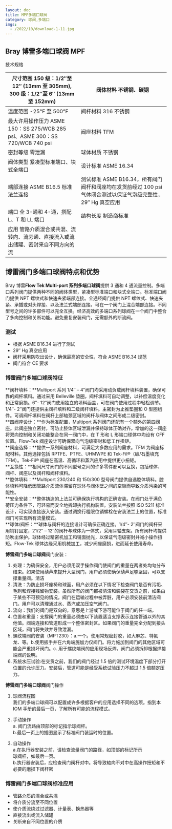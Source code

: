 ```yaml
---
layout: doc
title: MPF多端口球阀
category: 球阀,多端口
imgs:
  - /2022/10/download-1-11.jpg
---
```


## Bray 博雷多端口球阀 MPF

技术规格

| 尺寸范围 150 级：1/2″至 12″ (13mm 至 305mm), 300 级：1/2″至 6″ (13mm 至 152mm)    | 阀体材料 不锈钢、碳钢                                                                                          |
| --------------------------------------------------------------------------------- | -------------------------------------------------------------------------------------------------------------- |
| 温度范围 \-25°F 至 500°F                                                          | 阀杆材料 316 不锈钢                                                                                            |
| 最大许用操作压力 ASME 150：SS 275/WCB 285 psi、ASME 300：SS 720/WCB 740 psi       | 阀座材料 TFM                                                                                                   |
| 密封等级 零泄漏                                                                   | 球体材质 不锈钢                                                                                                |
| 阀体类型 紧凑型标准端口、块式全端口                                               | 设计标准 ASME 16.34                                                                                            |
| 端部连接 ASME B16.5 标准法兰连接                                                  | 测试标准 ASME B16.34，所有阀门阀杆和阀座均在发货前经过 100 psi 气体闭合测试以保证气泡级完整性，29″ Hg 真空应用 |
| 端口 全 3-通和 4-通，搭配 L、T 和 LL 端口                                         | 结构长度 制造商标准                                                                                            |
| 应用 管路介质混合或共混、流转向、流旁通、直接流入或流出储罐、密封来自不同方向的流 |                                                                                                                |

## 博雷阀门多端口球阀特点和优势

Bray 博雷**Flow Tek Multi-port 系列多端口球阀**提供 3 通和 4 通流量控制。多端口系列阀门提供两种不同的阀体类型，紧凑型标准端口和块式全端口。标准端口阀门提供 NPT 螺纹式和快速夹紧端部连接。全通经阀门提供 NPT 螺纹式、快速夹紧、承插或对头焊接、以及法兰式端部连接。可在一个阀门上混合端部连接。不同型号之间的许多部件可以完全互换。经济高效的多端口系列球阀在一个阀门中整合了多向控制和关断功能。避免重复安装阀门，无需额外的断流阀。

### 测试

- 根据 ASME B16.34 进行了测试
- 29″ Hg 真空应用
- 阀杆采用防吹出设计，确保最高的安全性，符合 ASME B16.34 规范
- 阀门符合 CE 要求

### 博雷阀门多端口球阀特征

**阀杆填料：**Multiport 系列 1/4″ – 4″阀门均采用动负载阀杆填料装置，确保可靠的阀杆填料。通过采用 Belleville 垫圈，阀杆填料可自动调整，以补偿温度变化和正常磨损。6″- 12″阀门使用独立的填料函盖，可在阀门使用过程中轻松调节。1/4″- 2″阀门还提供主阀杆填料和二级阀杆填料。主密封为止推垫圈和 O 型圈组件。可调阀杆填料在阀杆上部轴颈区域的阀杆与阀体之间形成二级密封。  
**四阀座设计：**作为标准配置，Multiport 系列阀门还配有一个额外的第四阀座。此阀座独立密封，可防止腔体区域泄漏并保持球体正确对齐。增加的这一阀座将双向控制和关闭功能整合在同一阀门中，在 T 形和 L 形端口球体中均设有 OFF 位置。Flow-Tek 阀座设计可确保双向气泡级密封和低工作扭矩。  
**阀座选择：**提供一系列阀座材料，可满足大多数应用的需求。TFM 为阀座标配材料。其他选择包括 RPTFE、PTFE、UHMWPE 和 Tek-Fil®（碳/石墨填充 TFM）。Tek-Fil® 阀座在高温、高循环和蒸汽应用中提供更小扭矩。  
**互换性：**相同尺寸阀门的不同型号之间的许多零件都可以互换，包括球体、阀杆、阀座以及阀杆和阀杆填料。  
**腔体填料：**Multiport 230/240 和 150/300 型号阀门提供自选腔体填料。腔体填料可降低因管路介质流体滞留在球体与阀体壁之间的空隙而导致介质污染的可能性。  
**安全安装：**整体铸造的上法兰可确保执行机构的正确安装。在阀门处于满负荷压力条件下，可轻易而安全地拆卸执行机构装置。安装法兰按照 ISO 5211 标准设计，可实现直接嵌入安装。通过调换行程限位销螺栓在安装法兰上的位置，标准阀门可实现所有流量模式。  
**球体/阀杆：**球体与阀杆的连接设计可确保正确连接。1/4″- 2″阀门的阀杆采用销钉固定，21/2″ – 12″的阀杆与球体为一体式，采用耳轴支架。所有阀杆均提供防吹出保护。球体经过精密机加工和镜面抛光，以保证气泡级密封并减小操作扭矩。Flow-Tek 球体边缘采用机械加工，减少阀座磨损，进而延长使用寿命。

**博雷阀门多端口球阀**阀门安装：

1.  处理：为确保安全，用户必须用双手操作阀门使阀门的重量在两者处均匀分布结束。如果使用葫芦来提升大型阀门，用户必须使确保葫芦足够坚固，可以支撑重量阀。清洁
2.  清洗：为防止损坏座椅和球面，用户必须在以下情况下检查阀门是否有污垢、毛刺和焊接残留物安装。虽然所有的阀门都被清洁和装袋在交货之前，如果由于某些不可预见的情况，阀门在运输过程中被弄脏，用户必须安装前清洁阀门。用户可以清理通过水、蒸汽或加压空气阀门。
3.  流向：我们的阀门是双向的，意思是上游或下游可能位于阀门的任一端。
4.  位置和重量：支撑阀门的重量必须由以下装置适当支撑表示连接管道以外的其他值。阀端连接和管道形成一个整体密封区。如果阀门的重量完全分配到接头区域，阀门将失效并导致泄漏。
5.  螺纹端阀的安装（MPT230）：a.一个。使用常规密封胶，如大麻芯、特氟龙、等。b.使用扳手并在六角端施加力仅阀门。将力施加到阀门的其他区域可能会严重损坏阀门。c. 用于螺纹端阀的应用现场反焊，阀门必须拆卸根据焊接端阀的说明。
6.  系统水压试验:在交货之前，我们的阀门经过 1.5 倍的测试环境温度下部分打开位置的允许压力。安装后，管道可能是经受系统试验压力不超过 1.5 倍额定压力。

**博雷阀门多端口球阀**阀门操作

1.  球阀流程图  
    我们的多端口球阀可以配置成许多根据客户的应用选择不同的选项。指到本 IOM 手册的最后一页，了解所有可能的流程模式。
2.  手动操作  
    a. 阀门流路由顶部的标记指示球阀杆。  
    b.最后一页上的插图显示了标准阀门装运时的位置。

3.  自动操作  
    a.在执行器安装之前，请检查流量阀门的路径，如顶部的标记所示  
    球阀杆，如最后一页。  
    b.执行器安装后，应检查阀门阀杆对中。将导致轴向不对中在高操作扭矩和不必要的磨损下阀杆密

### 博雷阀门多端口球阀标准应用

- 管路介质的混合或共混
- 将介质分流至不同位置
- 使介质流绕过过滤器、计量表、换热器等
- 直接流出或流入储罐
- 关断来自不同位置的介质
